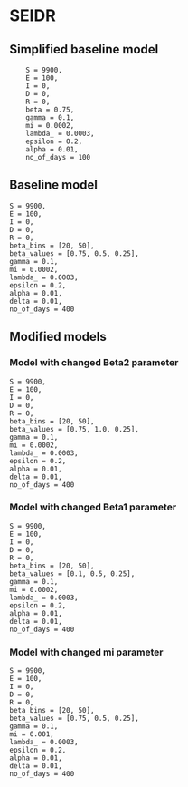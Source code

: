 # SEIDR

## Simplified baseline model

```
    S = 9900,
    E = 100,
    I = 0,
    D = 0,
    R = 0,
    beta = 0.75,
    gamma = 0.1,
    mi = 0.0002,
    lambda_ = 0.0003,
    epsilon = 0.2,
    alpha = 0.01,
    no_of_days = 100
```

## Baseline model

```
S = 9900,
E = 100,
I = 0,
D = 0,
R = 0,
beta_bins = [20, 50],
beta_values = [0.75, 0.5, 0.25],
gamma = 0.1,
mi = 0.0002,
lambda_ = 0.0003,
epsilon = 0.2,
alpha = 0.01,
delta = 0.01,
no_of_days = 400
```

## Modified models

### Model with changed Beta2 parameter

```
S = 9900,
E = 100,
I = 0,
D = 0,
R = 0,
beta_bins = [20, 50],
beta_values = [0.75, 1.0, 0.25],
gamma = 0.1,
mi = 0.0002,
lambda_ = 0.0003,
epsilon = 0.2,
alpha = 0.01,
delta = 0.01,
no_of_days = 400
```

### Model with changed Beta1 parameter

```
S = 9900,
E = 100,
I = 0,
D = 0,
R = 0,
beta_bins = [20, 50],
beta_values = [0.1, 0.5, 0.25],
gamma = 0.1,
mi = 0.0002,
lambda_ = 0.0003,
epsilon = 0.2,
alpha = 0.01,
delta = 0.01,
no_of_days = 400
```

### Model with changed mi parameter

```
S = 9900,
E = 100,
I = 0,
D = 0,
R = 0,
beta_bins = [20, 50],
beta_values = [0.75, 0.5, 0.25],
gamma = 0.1,
mi = 0.001,
lambda_ = 0.0003,
epsilon = 0.2,
alpha = 0.01,
delta = 0.01,
no_of_days = 400
```
